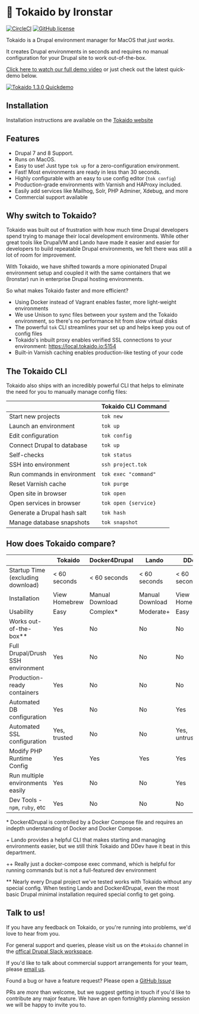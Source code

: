 # 🚅 Tokaido by Ironstar

[![CircleCI](https://circleci.com/gh/ironstar-io/tokaido.svg?style=shield)](https://circleci.com/gh/ironstar-io/tokaido)
[![GitHub license](https://img.shields.io/badge/license-BSD-blue.svg)](https://github.com/ironstar-io/tokaido)

Tokaido is a Drupal environment manager for MacOS that _just works_.

It creates Drupal environments in seconds and requires no manual configuration for your Drupal site to work out-of-the-box.

[Click here to watch our full demo video](https://www.youtube.com/watch?v=pxktV9zQUhM&lc=z23nhfs54myvifnwn04t1aokg1km2r2d2ts4lrdilt4xrk0h00410) or just check out the latest quick-demo below.

[![Tokaido 1.3.0 Quickdemo](https://i.imgur.com/CLAW9If.png)](https://www.youtube.com/watch?v=nEb20jM31_8)

## Installation

Installation instructions are available on the [Tokaido website](https://docs.tokaido.io/tokaido/get-tokaido)

## Features

- Drupal 7 and 8 Support.
- Runs on MacOS.
- Easy to use! Just type `tok up` for a zero-configuration environment.
- Fast! Most environments are ready in less than 30 seconds.
- Highly configurable with an easy to use config editor (`tok config`)
- Production-grade environments with Varnish and HAProxy included.
- Easily add services like Mailhog, Solr, PHP Adminer, Xdebug, and more
- Commercial support available

## Why switch to Tokaido?

Tokaido was built out of frustration with how much time Drupal developers spend
trying to manage their local development environments. While other great tools
like DrupalVM and Lando have made it easier and easier for developers to build
repeatable Drupal environments, we felt there was still a lot of room for
improvement.

With Tokaido, we have shifted towards a more opinionated Drupal environment
setup and coupled it with the same containers that we (Ironstar) run in
enterprise Drupal hosting environments.

So what makes Tokaido faster and more efficient?

- Using Docker instead of Vagrant enables faster, more light-weight environments
- We use Unison to sync files between your system and the Tokaido environment, so there's no performance hit from slow virtual disks
- The powerful `tok` CLI streamlines your set up and helps keep you out of config files
- Tokaido's inbuilt proxy enables verified SSL connections to your environment: https://local.tokaido.io:5154
- Built-in Varnish caching enables production-like testing of your code

## The Tokaido CLI
Tokaido also ships with an incredibly powerful CLI that helps to eliminate the need for you to manually manage config files:

|                               | Tokaido CLI Command  |
|-------------------------------|----------------------|
| Start new projects            | `tok new`            |
| Launch an environment         | `tok up`             |
| Edit configuration            | `tok config`         |
| Connect Drupal to database    | `tok up`             |
| Self-checks                   | `tok status`         |
| SSH into environment          | `ssh project.tok`    |
| Run commands in environment   | `tok exec "command"` |
| Reset Varnish cache           | `tok purge`          |
| Open site in browser          | `tok open`           |
| Open services in browser      | `tok open {service}` |
| Generate a Drupal hash salt   | `tok hash`           |
| Manage database snapshots     | `tok snapshot`       |

## How does Tokaido compare?

|                                    | Tokaido          | Docker4Drupal   | Lando           | DDev            |
|------------------------------------|------------------|-----------------|-----------------|-----------------|
| Startup Time (excluding download)  | < 60 seconds     | < 60 seconds    | < 60 seconds    | < 60 seconds    |
| Installation                       | View Homebrew    | Manual Download | Manual Download | View Homebrew   |
| Usability                          | Easy             | Complex*        | Moderate+       | Easy            |
| Works out-of-the-box**             | Yes              | No              | No              | No              |
| Full Drupal/Drush SSH environment  | Yes              | No              | No              | No              |
| Production-ready containers        | Yes              | No              | No              | No              |
| Automated DB configuration         | Yes              | No              | No              | Yes             |
| Automated SSL configuration        | Yes, trusted     | No              | No              | Yes, untrusted  |
| Modify PHP Runtime Config          | Yes              | Yes             | Yes             | Yes             |
| Run multiple environments easily   | Yes              | No              | No              | Yes             |
| Dev Tools - `npm`, `ruby`, etc     | Yes              | No              | No              | No              |

\* Docker4Drupal is controlled by a Docker Compose file and requires an indepth
understanding of Docker and Docker Compose.

\+ Lando provides a helpful CLI that makes starting and managing environments
easier, but we still think Tokaido and DDev have it beat in this department.

\+\+ Really just a docker-compose exec command, which is helpful for running commands
but is not a full-featured dev environment

\*\* Nearly every Drupal project we've tested works with Tokaido without any
special config. When testing Lando and Docker4Drupal, even the most basic Drupal
minimal installation required special config to get going.

## Talk to us!

If you have any feedback on Tokaido, or you're running into problems, we'd love
to hear from you.

For general support and queries, please visit us on the `#tokaido` channel in
the [offical Drupal Slack workspace](https://www.drupal.org/slack).

If you'd like to talk about commercial support arrangements for your team,
please [email us](tokaido@ironstar.io).

Found a bug or have a feature request? Please open a [GitHub Issue](https://github.com/ironstar-io/tokaido/issues/new/choose)

PRs are _more_ than welcome, but we suggest getting in touch if you'd like to
contribute any major feature. We have an open fortnightly planning session we
will be happy to invite you to.
